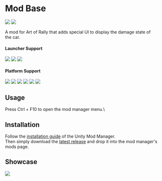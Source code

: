 ﻿# Mod Base

[![](https://img.shields.io/github/v/release/MMike17/ArtOfRally_DamageUI?label=Download)](https://github.com/MMike17/ArtOfRally_DamageUI/releases/latest)
![](https://img.shields.io/badge/Game%20Version-v1.5.5-blue)

A mod for Art of Rally that adds special UI to display the damage state of the car.

#### Launcher Support

![](https://img.shields.io/badge/Steam-Supprted-green)
![](https://img.shields.io/badge/Epic-Untested-yellow)
![](https://img.shields.io/badge/GOG-Untested-yellow)

#### Platform Support

![](https://img.shields.io/badge/Windows-Supprted-green)
![](https://img.shields.io/badge/Linux-Untested-yellow)
![](https://img.shields.io/badge/OS%2FX-Untested-yellow)
![](https://img.shields.io/badge/PlayStation-Untested-yellow)
![](https://img.shields.io/badge/XBox-Untested-yellow)
![](https://img.shields.io/badge/Switch-Untested-yellow)

<!-- ## Requirements

This mod requires the "..." that you can find [here](https://github.com/MMike17/ArtOfRally_DamageUI).\
Latest release [![](https://img.shields.io/github/v/release/MMike17/?label=Real%20car%20names)](https://github.com/MMike17/ArtOfRally_DamageUI/releases/latest) -->

## Usage

Press Ctrl + F10 to open the mod manager menu.\
<!-- Adjust settings to select [...] you want.\ -->
<!-- By default, the mod [...]. -->

<!-- "<settingsName>" will [...]. -->

<!-- Disabling the mod in the manager will [...] by default. -->

<!-- ## Disclaimer

[...] -->

## Installation

Follow the [installation guide](https://www.nexusmods.com/site/mods/21/) of
the Unity Mod Manager.\
Then simply download the [latest release](https://www.nexusmods.com/artofrally/mods/<nexusModID>)
and drop it into the mod manager's mods page.

## Showcase

![](Screenshots/.png)

<!-- ## Acknowledgments

[...] -->